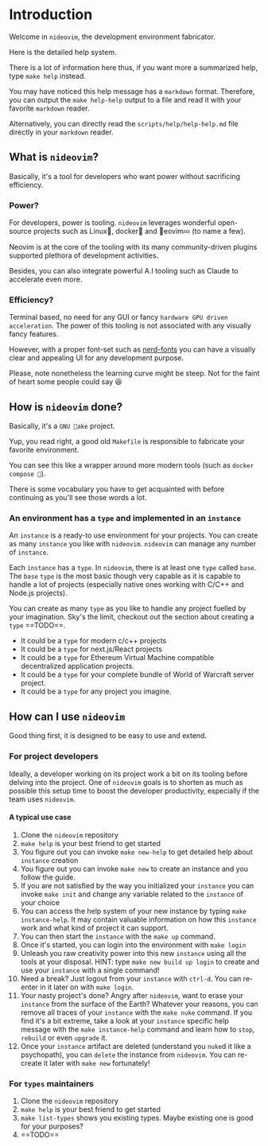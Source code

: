 # Introduction

Welcome in `nideovim`, the development environment fabricator.

Here is the detailed help system.

There is a lot of information here thus, if you want more a summarized help,
type `make help` instead.

You may have noticed this help message has a `markdown` format. Therefore, you
can output the `make help-help` output to a file and read it with your favorite
`markdown` reader.

Alternatively, you can directly read the `scripts/help/help-help.md` file
directly in your `markdown` reader.

## What is `nideovim`?

Basically, it's a tool for developers who want power without sacrificing
efficiency.

### Power?

For developers, power is tooling.
`nideovim` leverages wonderful open-source projects such as Linux, docker and
eovim💤 (to name a few).

Neovim is at the core of the tooling with its many community-driven plugins
supported plethora of development activities.

Besides, you can also integrate powerful A.I tooling such as Claude to
accelerate even more.

### Efficiency?

Terminal based, no need for any GUI or fancy `hardware GPU driven
acceleration`. The power of this tooling is not associated with any visually
fancy features.

However, with a proper font-set such as
[nerd-fonts](https://www.nerdfonts.com/font-downloads) you can have a visually
clear and appealing UI for any development purpose.

Please, note nonetheless the learning curve might be steep. Not for the faint
of heart some people could say 😆

## How is `nideovim` done?

Basically, it's a `GNU ake` project.

Yup, you read right, a good old `Makefile` is responsible to fabricate your
favorite environment.

You can see this like a wrapper around more modern tools (such as `docker
compose `).

There is some vocabulary you have to get acquainted with before continuing as
you'll see those words a lot.

### An environment has a `type` and implemented in an `instance`

An `instance` is a ready-to use environment for your projects.
You can create as many `instance` you like with `nideovim`.
`nideovim` can manage any number of `instance`.

Each `instance` has a `type`.
In `nideovim`, there is at least one `type` called `base`.
The `base` `type` is the most basic though very capable as it is capable to
handle a lot of projects (especially native ones working with C/C++ and Node.js
projects).

You can create as many `type` as you like to handle any project fuelled by your
imagination. Sky's the limit, checkout out the section about creating a `type`
==TODO==.

- It could be a `type` for modern c/c++ projects
- It could be a `type` for next.js/React projects
- It could be a `type` for Ethereum Virtual Machine compatible decentralized
  application projects.
- It could be a `type` for your complete bundle of World of Warcraft server
  project.
- It could be a `type` for any project you imagine.

## How can I use `nideovim`

Good thing first, it is designed to be easy to use and extend.

### For project developers

Ideally, a developer working on its project work a bit on its tooling before
delving into the project.
One of `nideovim` goals is to shorten as much as possible this setup time to
boost the developer productivity, especially if the team uses `nideovim`.

#### A typical use case

1. Clone the `nideovim` repository
2. `make help` is your best friend to get started
3. You figure out you can invoke `make new-help` to get detailed help about
   `instance` creation
4. You figure out you can invoke `make new` to create an instance and you
   follow the guide.
5. If you are not satisfied by the way you initialized your `instance` you can
   invoke `make init` and change any variable related to the `instance` of your
   choice
6. You can access the help system of your new instance by typing `make
   instance-help`. It may contain valuable information on how this `instance`
   work and what kind of project it can support.
7. You can then start the `instance` with the `make up` command.
8. Once it's started, you can login into the environment with `make login`
9. Unleash you raw creativity power into this new `instance` using all the
   tools at your disposal.
   HINT: type `make new build up login` to create and use your `instance` with
         a single command!
10. Need a break? Just logout from your `instance` with `ctrl-d`. You can
    re-enter in it later on with `make login`.
11. Your nasty project's done? Angry after `nideovim`, want to erase your
    `instance` from the surface of the Earth? Whatever your reasons, you can
    remove all traces of your `instance` with the `make nuke` command.
    If you find it's a bit extreme, take a look at your `instance` specific
    help message with the `make instance-help` command and learn how to `stop`,
    `rebuild` or even `upgrade` it.
12. Once your `instance` artifact are deleted (understand you `nuke`d it like a
    psychopath), you can `delete` the instance from `nideovim`. You can
    re-create it later with `make new` fortunately!

### For `types` maintainers

1. Clone the `nideovim` repository
2. `make help` is your best friend to get started
3. `make list-types` shows you existing types. Maybe existing one is good for
   your purposes?
4. ==TODO==
